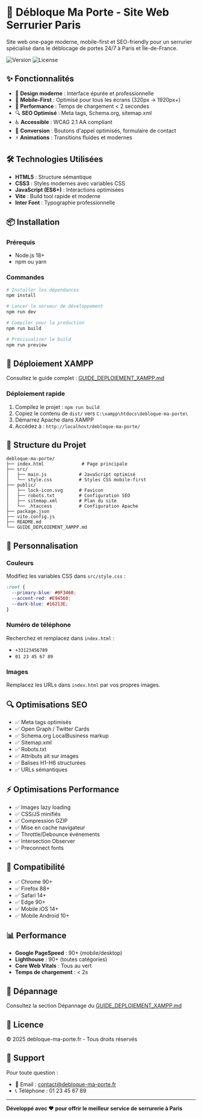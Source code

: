 # 🔐 Débloque Ma Porte - Site Web Serrurier Paris

Site web one-page moderne, mobile-first et SEO-friendly pour un serrurier spécialisé dans le déblocage de portes 24/7 à Paris et Île-de-France.

![Version](https://img.shields.io/badge/version-1.0.0-blue)
![License](https://img.shields.io/badge/license-MIT-green)

## ✨ Fonctionnalités

- 🎨 **Design moderne** : Interface épurée et professionnelle
- 📱 **Mobile-First** : Optimisé pour tous les écrans (320px → 1920px+)
- 🚀 **Performance** : Temps de chargement < 2 secondes
- 🔍 **SEO Optimisé** : Meta tags, Schema.org, sitemap.xml
- ♿ **Accessible** : WCAG 2.1 AA compliant
- 🎯 **Conversion** : Boutons d'appel optimisés, formulaire de contact
- ⚡ **Animations** : Transitions fluides et modernes

## 🛠️ Technologies Utilisées

- **HTML5** : Structure sémantique
- **CSS3** : Styles modernes avec variables CSS
- **JavaScript (ES6+)** : Interactions optimisées
- **Vite** : Build tool rapide et moderne
- **Inter Font** : Typographie professionnelle

## 📦 Installation

### Prérequis

- Node.js 18+ 
- npm ou yarn

### Commandes

```bash
# Installer les dépendances
npm install

# Lancer le serveur de développement
npm run dev

# Compiler pour la production
npm run build

# Prévisualiser le build
npm run preview
```

## 🚀 Déploiement XAMPP

Consultez le guide complet : [GUIDE_DEPLOIEMENT_XAMPP.md](./GUIDE_DEPLOIEMENT_XAMPP.md)

### Déploiement rapide

1. Compilez le projet : `npm run build`
2. Copiez le contenu de `dist/` vers `C:\xampp\htdocs\debloque-ma-porte\`
3. Démarrez Apache dans XAMPP
4. Accédez à : `http://localhost/debloque-ma-porte/`

## 📂 Structure du Projet

```
debloque-ma-porte/
├── index.html              # Page principale
├── src/
│   ├── main.js            # JavaScript optimisé
│   └── style.css          # Styles CSS mobile-first
├── public/
│   ├── lock-icon.svg      # Favicon
│   ├── robots.txt         # Configuration SEO
│   ├── sitemap.xml        # Plan du site
│   └── .htaccess          # Configuration Apache
├── package.json
├── vite.config.js
├── README.md
└── GUIDE_DEPLOIEMENT_XAMPP.md
```

## 🎨 Personnalisation

### Couleurs

Modifiez les variables CSS dans `src/style.css` :

```css
:root {
  --primary-blue: #0F3460;
  --accent-red: #E94560;
  --dark-blue: #16213E;
}
```

### Numéro de téléphone

Recherchez et remplacez dans `index.html` :
- `+33123456789`
- `01 23 45 67 89`

### Images

Remplacez les URLs dans `index.html` par vos propres images.

## 🔍 Optimisations SEO

- ✅ Meta tags optimisés
- ✅ Open Graph / Twitter Cards
- ✅ Schema.org LocalBusiness markup
- ✅ Sitemap.xml
- ✅ Robots.txt
- ✅ Attributs alt sur images
- ✅ Balises H1-H6 structurées
- ✅ URLs sémantiques

## ⚡ Optimisations Performance

- ✅ Images lazy loading
- ✅ CSS/JS minifiés
- ✅ Compression GZIP
- ✅ Mise en cache navigateur
- ✅ Throttle/Debounce événements
- ✅ Intersection Observer
- ✅ Preconnect fonts

## 📱 Compatibilité

- ✅ Chrome 90+
- ✅ Firefox 88+
- ✅ Safari 14+
- ✅ Edge 90+
- ✅ Mobile iOS 14+
- ✅ Mobile Android 10+

## 📊 Performance

- **Google PageSpeed** : 90+ (mobile/desktop)
- **Lighthouse** : 90+ (toutes catégories)
- **Core Web Vitals** : Tous au vert
- **Temps de chargement** : < 2s

## 🐛 Dépannage

Consultez la section Dépannage du [GUIDE_DEPLOIEMENT_XAMPP.md](./GUIDE_DEPLOIEMENT_XAMPP.md)

## 📄 Licence

© 2025 debloque-ma-porte.fr - Tous droits réservés

## 🤝 Support

Pour toute question :
- 📧 Email : contact@debloque-ma-porte.fr
- 📞 Téléphone : 01 23 45 67 89

---

**Développé avec ❤️ pour offrir le meilleur service de serrurerie à Paris**
